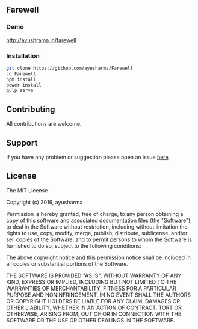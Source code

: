 
## Farewell

### Demo
http://ayushrama.in/farewell

### Installation

````bash
git clone https://github.com/ayusharma/Farewell
cd Farewell
npm install
bower install
gulp serve
````

## Contributing

All contributions are welcome.

## Support

If you have any problem or suggestion please open an issue [here](https://github.com/ayusharma/Farewell/issues).

## License

The MIT License

Copyright (c) 2016, ayusharma

Permission is hereby granted, free of charge, to any person
obtaining a copy of this software and associated documentation
files (the "Software"), to deal in the Software without
restriction, including without limitation the rights to use,
copy, modify, merge, publish, distribute, sublicense, and/or sell
copies of the Software, and to permit persons to whom the
Software is furnished to do so, subject to the following
conditions:

The above copyright notice and this permission notice shall be
included in all copies or substantial portions of the Software.

THE SOFTWARE IS PROVIDED "AS IS", WITHOUT WARRANTY OF ANY KIND,
EXPRESS OR IMPLIED, INCLUDING BUT NOT LIMITED TO THE WARRANTIES
OF MERCHANTABILITY, FITNESS FOR A PARTICULAR PURPOSE AND
NONINFRINGEMENT. IN NO EVENT SHALL THE AUTHORS OR COPYRIGHT
HOLDERS BE LIABLE FOR ANY CLAIM, DAMAGES OR OTHER LIABILITY,
WHETHER IN AN ACTION OF CONTRACT, TORT OR OTHERWISE, ARISING
FROM, OUT OF OR IN CONNECTION WITH THE SOFTWARE OR THE USE OR
OTHER DEALINGS IN THE SOFTWARE.
